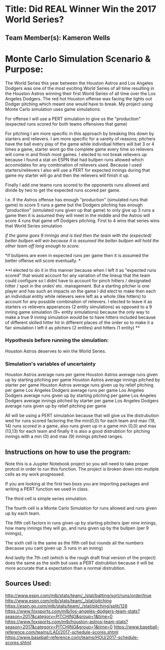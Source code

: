 # Title: Did REAL Winner Win the 2017 World Series?

## Team Member(s): Kameron Wells

# Monte Carlo Simulation Scenario & Purpose: 
The World Series this year between the Houston Astros and Los Angeles Dodgers was one of the most exciting World Series of all time resulting in the Houston Astros winning their first World Series of all time over the Los Angeles Dodgers. The red hot Houston offense was facing the lights out Dodger pitching which meant one would have to break. My project using Monte Carlo simulation uses game simulations:

For offense I will use a PERT simulation to give us the "production" (expected runs scored for both teams offensives that game)

For pitching I am more specific in this approach by breaking this down by starters and relievers. I am more specific for a vareity of reasons; pitchers have the ball every play of the game while individual hitters will bat 3 or 4 times a game, starter wont go the complete game every time so relievers will come in and finish most games. I elected to not break relievers up because I found a stat on ESPN that had bullpen runs allowed which accomidates for any combination of relievers used. Because I used starters/relievers I also will use a PERT for expected innings during that game my starter will go and then the relievers will finish it up.

Finally I add one teams runs scored to the opponents runs allowed and divide by two to get the expected runs scored per game. 

I.e. if the Astros offense has enough "production" (simulated runs that game) to score 5 runs a game but the Dodgers pitching has enough "production" (simulated runs given up that game) to only give up 3 runs a game then it is assumed they will meet in the middle and the Astros will score 4 runs that game off Dodgers pitching. First to 4 wins that series wins that World Series simulation

*if the game goes 9 innings and is tied then the team with the (expected) better bullpen will win because it is assumed the better bullpen will hold the other team off long enough to score.*

*if bullpens are even in expected runs per game then it is assumed the better offense will score eventually. *

**I elected to do it in this manner because when I left it as "expected runs scored" that would account for any variation of the lineup that the team could configure so I didnt have to account for pinch hitters / designated hitter / spot in the order/ etc. management. But a starting pitcher is one player and has such an impacts on the game I did elect to make then each an individual entity while relievers were left as a whole (like hitters) to account for any possbile combination of relievers. 
I elected to leave it as starters vs relievers apperances (2 entity simulations) as opposed to a 9 inning game simulation (9+ entity simulations) because the only way to make a true 9 inning simulation would be to have hitters included because of different skilled hitter hit in different places of the order so to make it a fair simulation I left it as pitchers (2 entites) and hitters (1 entity) **

### Hypothesis before running the simulation: 
Houston Astros deserves to win the World Series.

### Simulation's variables of uncertainty
Houston Astros average runs per game
Houston Astros average runs given up by starting pitching  per game
Houston Astros average innings pitched by starter per game
Houston Astros average runs given up by relief pitching per game 
Los Angeles Dodgers average runs per game
Los Angeles Dodgers average runs given up by starting pitching  per game
Los Angeles Dodgers average innings pitched by starter per game
Los Angeles Dodgers average runs given up by relief pitching per game 

All will be using a PERT simulation because that will give us the distrubution wed for runs scored factoring the the min(0,0) for each team and max (19, 14) runs scored in a game, also runs given up in a game min (0,0) and max (13,13) for each team  and finally it is also a good distrubtion for pitching innings with a min (0) and max (9) innings pitched ranges.

## Instructions on how to use the program:
Note this is a Juypter Notebook project so you will need to take proper protcol in order to run this function. The project is broken down into mutiple cells as my work progressed.

If you are looking at the first two boxs you are importing packages and writing a PERT function we used in class. 

The third cell is simple series simulation. 

The fourth cell is a Monte Carlo Simulation for runs allowed and runs given up by each team.

The fifth cell factors in runs given up by starting pitchers (per nine innings, how many innings they will go, and runs given up by the 
bullpen (per 9 innings),

The sixth cell is the same as the fifth cell but rounds all the numbers (because you cant given up .5 runs in an inning)

And lastly the 7th cell (which is the rough draft final version of the project) does the same as the sixth but uses a PERT distrubtion because it will be more accurate that a expectation than a normal distrubtion.

## Sources Used:
http://www.espn.com/mlb/stats/team/_/stat/batting/sort/runs/order/true
http://www.espn.com/mlb/stats/team/_/stat/pitching
https://espn.go.com/mlb/stats/team/_/stat/pitching/split/128
https://www.foxsports.com/mlb/los-angeles-dodgers-team-stats?season=2017&category=PITCHING&group=1&time=0
https://www.foxsports.com/mlb/houston-astros-team-stats?season=2017&category=PITCHING&group=1&time=0
https://www.baseball-reference.com/teams/LAD/2017-schedule-scores.shtml
https://www.baseball-reference.com/teams/HOU/2017-schedule-scores.shtml
